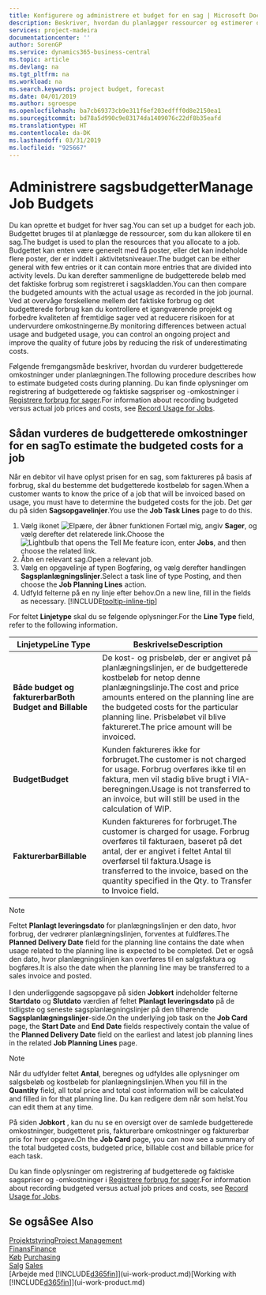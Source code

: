 ```yaml
---
title: Konfigurere og administrere et budget for en sag | Microsoft Docs
description: Beskriver, hvordan du planlægger ressourcer og estimerer og styrer omkostningerne for et projekt ved at oprette et budget for hver sag.
services: project-madeira
documentationcenter: ''
author: SorenGP
ms.service: dynamics365-business-central
ms.topic: article
ms.devlang: na
ms.tgt_pltfrm: na
ms.workload: na
ms.search.keywords: project budget, forecast
ms.date: 04/01/2019
ms.author: sgroespe
ms.openlocfilehash: ba7cb69373cb9e311f6ef203edfff0d8e2150ea1
ms.sourcegitcommit: bd78a5d990c9e83174da1409076c22df8b35eafd
ms.translationtype: HT
ms.contentlocale: da-DK
ms.lasthandoff: 03/31/2019
ms.locfileid: "925667"
---
```

# <a name="manage-job-budgets"></a><span data-ttu-id="e665f-103">Administrere sagsbudgetter</span><span class="sxs-lookup"><span data-stu-id="e665f-103">Manage Job Budgets</span></span>
<span data-ttu-id="e665f-104">Du kan oprette et budget for hver sag.</span><span class="sxs-lookup"><span data-stu-id="e665f-104">You can set up a budget for each job.</span></span> <span data-ttu-id="e665f-105">Budgettet bruges til at planlægge de ressourcer, som du kan allokere til en sag.</span><span class="sxs-lookup"><span data-stu-id="e665f-105">The budget is used to plan the resources that you allocate to a job.</span></span> <span data-ttu-id="e665f-106">Budgettet kan enten være generelt med få poster, eller det kan indeholde flere poster, der er inddelt i aktivitetsniveauer.</span><span class="sxs-lookup"><span data-stu-id="e665f-106">The budget can be either general with few entries or it can contain more entries that are divided into activity levels.</span></span> <span data-ttu-id="e665f-107">Du kan derefter sammenligne de budgetterede beløb med det faktiske forbrug som registreret i sagskladden.</span><span class="sxs-lookup"><span data-stu-id="e665f-107">You can then compare the budgeted amounts with the actual usage as recorded in the job journal.</span></span> <span data-ttu-id="e665f-108">Ved at overvåge forskellene mellem det faktiske forbrug og det budgetterede forbrug kan du kontrollere et igangværende projekt og forbedre kvaliteten af fremtidige sager ved at reducere risikoen for at undervurdere omkostningerne.</span><span class="sxs-lookup"><span data-stu-id="e665f-108">By monitoring differences between actual usage and budgeted usage, you can control an ongoing project and improve the quality of future jobs by reducing the risk of underestimating costs.</span></span>

<span data-ttu-id="e665f-109">Følgende fremgangsmåde beskriver, hvordan du vurderer budgetterede omkostninger under planlægningen.</span><span class="sxs-lookup"><span data-stu-id="e665f-109">The following procedure describes how to estimate budgeted costs during planning.</span></span> <span data-ttu-id="e665f-110">Du kan finde oplysninger om registrering af budgetterede og faktiske sagspriser og -omkostninger i [Registrere forbrug for sager](projects-how-record-job-usage.md).</span><span class="sxs-lookup"><span data-stu-id="e665f-110">For information about recording budgeted versus actual job prices and costs, see [Record Usage for Jobs](projects-how-record-job-usage.md).</span></span>  

## <a name="JobBudgetCosts"></a> <span data-ttu-id="e665f-111">Sådan vurderes de budgetterede omkostninger for en sag</span><span class="sxs-lookup"><span data-stu-id="e665f-111">To estimate the budgeted costs for a job</span></span>
<span data-ttu-id="e665f-112">Når en debitor vil have oplyst prisen for en sag, som faktureres på basis af forbrug, skal du bestemme det budgetterede kostbeløb for sagen.</span><span class="sxs-lookup"><span data-stu-id="e665f-112">When a customer wants to know the price of a job that will be invoiced based on usage, you must have to determine the budgeted costs for the job.</span></span> <span data-ttu-id="e665f-113">Det gør du på siden **Sagsopgavelinjer**.</span><span class="sxs-lookup"><span data-stu-id="e665f-113">You use the **Job Task Lines** page to do this.</span></span>

1. <span data-ttu-id="e665f-114">Vælg ikonet ![Elpære, der åbner funktionen Fortæl mig](media/ui-search/search_small.png "Fortæl mig, hvad du vil foretage dig"), angiv **Sager**, og vælg derefter det relaterede link.</span><span class="sxs-lookup"><span data-stu-id="e665f-114">Choose the ![Lightbulb that opens the Tell Me feature](media/ui-search/search_small.png "Tell me what you want to do") icon, enter **Jobs**, and then choose the related link.</span></span>  
2. <span data-ttu-id="e665f-115">Åbn en relevant sag.</span><span class="sxs-lookup"><span data-stu-id="e665f-115">Open a relevant job.</span></span>
3. <span data-ttu-id="e665f-116">Vælg en opgavelinje af typen Bogføring, og vælg derefter handlingen **Sagsplanlægningslinjer**.</span><span class="sxs-lookup"><span data-stu-id="e665f-116">Select a task line of type Posting, and then choose the **Job Planning Lines** action.</span></span>
4. <span data-ttu-id="e665f-117">Udfyld felterne på en ny linje efter behov.</span><span class="sxs-lookup"><span data-stu-id="e665f-117">On a new line, fill in the fields as necessary.</span></span> [!INCLUDE[tooltip-inline-tip](includes/tooltip-inline-tip_md.md)]   

<span data-ttu-id="e665f-118">For feltet **Linjetype** skal du se følgende oplysninger.</span><span class="sxs-lookup"><span data-stu-id="e665f-118">For the **Line Type** field, refer to the following information.</span></span>  

| <span data-ttu-id="e665f-119">Linjetype</span><span class="sxs-lookup"><span data-stu-id="e665f-119">Line Type</span></span> | <span data-ttu-id="e665f-120">Beskrivelse</span><span class="sxs-lookup"><span data-stu-id="e665f-120">Description</span></span> |
| --- | --- |
| <span data-ttu-id="e665f-121">**Både budget og fakturerbar**</span><span class="sxs-lookup"><span data-stu-id="e665f-121">**Both Budget and Billable**</span></span> |<span data-ttu-id="e665f-122">De kost- og prisbeløb, der er angivet på planlægningslinjen, er de budgetterede kostbeløb for netop denne planlægningslinje.</span><span class="sxs-lookup"><span data-stu-id="e665f-122">The cost and price amounts entered on the planning line are the budgeted costs for the particular planning line.</span></span> <span data-ttu-id="e665f-123">Prisbeløbet vil blive faktureret.</span><span class="sxs-lookup"><span data-stu-id="e665f-123">The price amount will be invoiced.</span></span> |
| <span data-ttu-id="e665f-124">**Budget**</span><span class="sxs-lookup"><span data-stu-id="e665f-124">**Budget**</span></span> |<span data-ttu-id="e665f-125">Kunden faktureres ikke for forbruget.</span><span class="sxs-lookup"><span data-stu-id="e665f-125">The customer is not charged for usage.</span></span> <span data-ttu-id="e665f-126">Forbrug overføres ikke til en faktura, men vil stadig blive brugt i VIA-beregningen.</span><span class="sxs-lookup"><span data-stu-id="e665f-126">Usage is not transferred to an invoice, but will still be used in the calculation of WIP.</span></span> |
| <span data-ttu-id="e665f-127">**Fakturerbar**</span><span class="sxs-lookup"><span data-stu-id="e665f-127">**Billable**</span></span> |<span data-ttu-id="e665f-128">Kunden faktureres for forbruget.</span><span class="sxs-lookup"><span data-stu-id="e665f-128">The customer is charged for usage.</span></span> <span data-ttu-id="e665f-129">Forbrug overføres til fakturaen, baseret på det antal, der er angivet i feltet Antal til overførsel til faktura.</span><span class="sxs-lookup"><span data-stu-id="e665f-129">Usage is transferred to the invoice, based on the quantity specified in the Qty. to Transfer to Invoice field.</span></span> |

> [!NOTE]  
> <span data-ttu-id="e665f-130">Feltet **Planlagt leveringsdato** for planlægningslinjen er den dato, hvor forbrug, der vedrører planlægningslinjen, forventes at fuldføres.</span><span class="sxs-lookup"><span data-stu-id="e665f-130">The **Planned Delivery Date** field for the planning line contains the date when usage related to the planning line is expected to be completed.</span></span> <span data-ttu-id="e665f-131">Det er også den dato, hvor planlægningslinjen kan overføres til en salgsfaktura og bogføres.</span><span class="sxs-lookup"><span data-stu-id="e665f-131">It is also the date when the planning line may be transferred to a sales invoice and posted.</span></span> <br /><br /> <span data-ttu-id="e665f-132">I den underliggende sagsopgave på siden **Jobkort** indeholder felterne **Startdato** og **Slutdato** værdien af feltet **Planlagt leveringsdato** på de tidligste og seneste sagsplanlægningslinjer på den tilhørende **Sagsplanlægningslinjer**-side.</span><span class="sxs-lookup"><span data-stu-id="e665f-132">On the underlying job task on the **Job Card** page, the **Start Date** and **End Date** fields respectively contain the value of the **Planned Delivery Date** field on the earliest and latest job planning lines in the related **Job Planning Lines** page.</span></span>

> [!NOTE]  
>   <span data-ttu-id="e665f-133">Når du udfylder feltet **Antal**, beregnes og udfyldes alle oplysninger om salgsbeløb og kostbeløb for planlægningslinjen.</span><span class="sxs-lookup"><span data-stu-id="e665f-133">When you fill in the **Quantity** field, all total price and total cost information will be calculated and filled in for that planning line.</span></span> <span data-ttu-id="e665f-134">Du kan redigere dem når som helst.</span><span class="sxs-lookup"><span data-stu-id="e665f-134">You can edit them at any time.</span></span>

<span data-ttu-id="e665f-135">På siden **Jobkort** , kan du nu se en oversigt over de samlede budgetterede omkostninger, budgetteret pris, fakturerbare omkostninger og fakturerbar pris for hver opgave.</span><span class="sxs-lookup"><span data-stu-id="e665f-135">On the **Job Card** page, you can now see a summary of the total budgeted costs, budgeted price, billable cost and billable price for each task.</span></span>

<span data-ttu-id="e665f-136">Du kan finde oplysninger om registrering af budgetterede og faktiske sagspriser og -omkostninger i [Registrere forbrug for sager](projects-how-record-job-usage.md).</span><span class="sxs-lookup"><span data-stu-id="e665f-136">For information about recording budgeted versus actual job prices and costs, see [Record Usage for Jobs](projects-how-record-job-usage.md).</span></span>

## <a name="see-also"></a><span data-ttu-id="e665f-137">Se også</span><span class="sxs-lookup"><span data-stu-id="e665f-137">See Also</span></span>
[<span data-ttu-id="e665f-138">Projektstyring</span><span class="sxs-lookup"><span data-stu-id="e665f-138">Project Management</span></span>](projects-manage-projects.md)  
[<span data-ttu-id="e665f-139">Finans</span><span class="sxs-lookup"><span data-stu-id="e665f-139">Finance</span></span>](finance.md)  
<span data-ttu-id="e665f-140">[Køb](purchasing-manage-purchasing.md)       </span><span class="sxs-lookup"><span data-stu-id="e665f-140">[Purchasing](purchasing-manage-purchasing.md)       </span></span>  
<span data-ttu-id="e665f-141">[Salg](sales-manage-sales.md)    </span><span class="sxs-lookup"><span data-stu-id="e665f-141">[Sales](sales-manage-sales.md)    </span></span>  
<span data-ttu-id="e665f-142">[Arbejde med [!INCLUDE[d365fin](includes/d365fin_md.md)]](ui-work-product.md)</span><span class="sxs-lookup"><span data-stu-id="e665f-142">[Working with [!INCLUDE[d365fin](includes/d365fin_md.md)]](ui-work-product.md)</span></span>  
